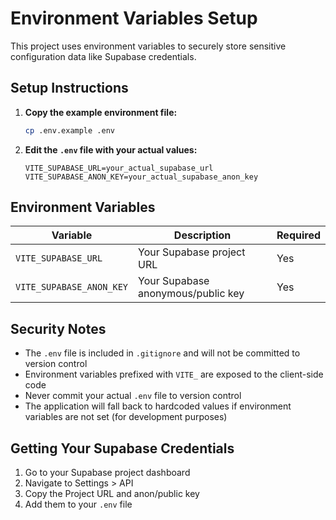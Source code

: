 # Environment Variables Setup

This project uses environment variables to securely store sensitive configuration data like Supabase credentials.

## Setup Instructions

1. **Copy the example environment file:**
   ```bash
   cp .env.example .env
   ```

2. **Edit the `.env` file with your actual values:**
   ```env
   VITE_SUPABASE_URL=your_actual_supabase_url
   VITE_SUPABASE_ANON_KEY=your_actual_supabase_anon_key
   ```

## Environment Variables

| Variable | Description | Required |
|----------|-------------|----------|
| `VITE_SUPABASE_URL` | Your Supabase project URL | Yes |
| `VITE_SUPABASE_ANON_KEY` | Your Supabase anonymous/public key | Yes |

## Security Notes

- The `.env` file is included in `.gitignore` and will not be committed to version control
- Environment variables prefixed with `VITE_` are exposed to the client-side code
- Never commit your actual `.env` file to version control
- The application will fall back to hardcoded values if environment variables are not set (for development purposes)

## Getting Your Supabase Credentials

1. Go to your Supabase project dashboard
2. Navigate to Settings > API
3. Copy the Project URL and anon/public key
4. Add them to your `.env` file
